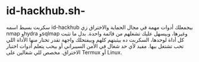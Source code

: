 # id-hackhub.sh-
سكربت بسيط اسمه id-hackhub بيجمعلك أدوات مهمة في مجال الحماية والاختراق زي nmap وhydra وsqlmap وغيرها، وبيسهل عليك تشغلهم من قائمة واحدة. بدل ما تثبت كل أداة لوحدها، السكربت ده بيثبتهم كلهم وبيفتحلك واجهة تقدر تختار منها الأداة اللي تحب تشتغل بيها. مفيد لأي حد شغال في الأمن السيبراني أو بيحب يتعلم أدوات اختبار الاختراق. مخصص للي شغالين على Termux أو Linux.

